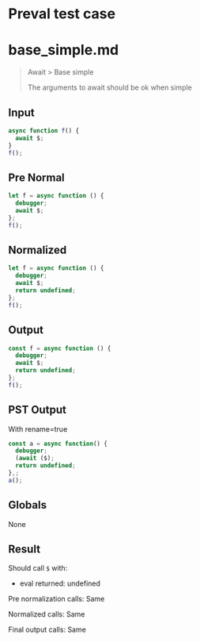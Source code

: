 # Preval test case

# base_simple.md

> Await > Base simple
>
> The arguments to await should be ok when simple

## Input

`````js filename=intro
async function f() {
  await $;
}
f();
`````

## Pre Normal

`````js filename=intro
let f = async function () {
  debugger;
  await $;
};
f();
`````

## Normalized

`````js filename=intro
let f = async function () {
  debugger;
  await $;
  return undefined;
};
f();
`````

## Output

`````js filename=intro
const f = async function () {
  debugger;
  await $;
  return undefined;
};
f();
`````

## PST Output

With rename=true

`````js filename=intro
const a = async function() {
  debugger;
  (await ($);
  return undefined;
},;
a();
`````

## Globals

None

## Result

Should call `$` with:
 - eval returned: undefined

Pre normalization calls: Same

Normalized calls: Same

Final output calls: Same
